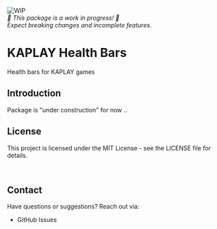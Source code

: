 ![WIP](https://img.shields.io/badge/status-WIP-yellow)
<br>_🚧 This package is a work in progress! 🚧_  
_Expect breaking changes and incomplete features._

# KAPLAY Health Bars

Health bars for KAPLAY games

## Introduction

Package is "under construction" for now ..

## License

This project is licensed under the MIT License - see the LICENSE file for details.

<br>

## Contact

Have questions or suggestions? Reach out via:

- GitHub Issues
